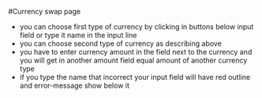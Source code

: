 #Currency swap page

- you can choose first type of currency by clicking in buttons below input field or type it name in the input line
- you can choose second type of currency as describing above
- you have to enter currency amount in the field next to the currency and you will get in another amount field equal amount of another currency type
- if you type the name that incorrect your input field will have red outline and error-message show below it